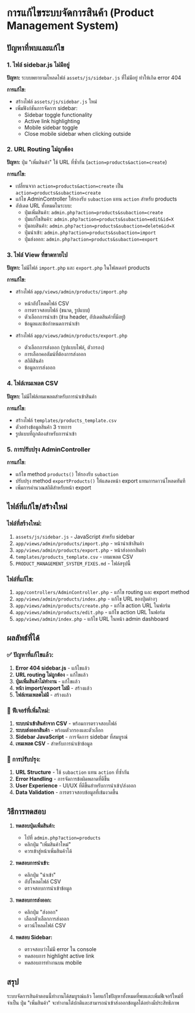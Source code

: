 # การแก้ไขระบบจัดการสินค้า (Product Management System)

## ปัญหาที่พบและแก้ไข

### 1. ไฟล์ sidebar.js ไม่มีอยู่
**ปัญหา:** ระบบพยายามโหลดไฟล์ `assets/js/sidebar.js` ที่ไม่มีอยู่ ทำให้เกิด error 404

**การแก้ไข:**
- สร้างไฟล์ `assets/js/sidebar.js` ใหม่
- เพิ่มฟังก์ชันการจัดการ sidebar:
  - Sidebar toggle functionality
  - Active link highlighting
  - Mobile sidebar toggle
  - Close mobile sidebar when clicking outside

### 2. URL Routing ไม่ถูกต้อง
**ปัญหา:** ปุ่ม "เพิ่มสินค้า" ใช้ URL ที่ซ้ำกัน (`action=products&action=create`)

**การแก้ไข:**
- เปลี่ยนจาก `action=products&action=create` เป็น `action=products&subaction=create`
- แก้ไข AdminController ให้รองรับ `subaction` แทน `action` สำหรับ products
- อัปเดต URL ทั้งหมดในระบบ:
  - ปุ่มเพิ่มสินค้า: `admin.php?action=products&subaction=create`
  - ปุ่มแก้ไขสินค้า: `admin.php?action=products&subaction=edit&id=X`
  - ปุ่มลบสินค้า: `admin.php?action=products&subaction=delete&id=X`
  - ปุ่มนำเข้า: `admin.php?action=products&subaction=import`
  - ปุ่มส่งออก: `admin.php?action=products&subaction=export`

### 3. ไฟล์ View ที่ขาดหายไป
**ปัญหา:** ไม่มีไฟล์ `import.php` และ `export.php` ในโฟลเดอร์ products

**การแก้ไข:**
- สร้างไฟล์ `app/views/admin/products/import.php`
  - หน้าอัปโหลดไฟล์ CSV
  - การตรวจสอบไฟล์ (ขนาด, รูปแบบ)
  - ตัวเลือกการนำเข้า (ข้าม header, อัปเดตสินค้าที่มีอยู่)
  - ข้อมูลและข้อกำหนดการนำเข้า

- สร้างไฟล์ `app/views/admin/products/export.php`
  - ตัวเลือกการส่งออก (รูปแบบไฟล์, ตัวกรอง)
  - การเลือกคอลัมน์ที่ต้องการส่งออก
  - สถิติสินค้า
  - ข้อมูลการส่งออก

### 4. ไฟล์เทมเพลต CSV
**ปัญหา:** ไม่มีไฟล์เทมเพลตสำหรับการนำเข้าสินค้า

**การแก้ไข:**
- สร้างไฟล์ `templates/products_template.csv`
- ตัวอย่างข้อมูลสินค้า 3 รายการ
- รูปแบบที่ถูกต้องสำหรับการนำเข้า

### 5. การปรับปรุง AdminController
**การแก้ไข:**
- แก้ไข method `products()` ให้รองรับ `subaction`
- ปรับปรุง method `exportProducts()` ให้แสดงหน้า export แทนการดาวน์โหลดทันที
- เพิ่มการคำนวณสถิติสำหรับหน้า export

## ไฟล์ที่แก้ไข/สร้างใหม่

### ไฟล์ที่สร้างใหม่:
1. `assets/js/sidebar.js` - JavaScript สำหรับ sidebar
2. `app/views/admin/products/import.php` - หน้านำเข้าสินค้า
3. `app/views/admin/products/export.php` - หน้าส่งออกสินค้า
4. `templates/products_template.csv` - เทมเพลต CSV
5. `PRODUCT_MANAGEMENT_SYSTEM_FIXES.md` - ไฟล์สรุปนี้

### ไฟล์ที่แก้ไข:
1. `app/controllers/AdminController.php` - แก้ไข routing และ export method
2. `app/views/admin/products/index.php` - แก้ไข URL ของปุ่มต่างๆ
3. `app/views/admin/products/create.php` - แก้ไข action URL ในฟอร์ม
4. `app/views/admin/products/edit.php` - แก้ไข action URL ในฟอร์ม
5. `app/views/admin/index.php` - แก้ไข URL ในหน้า admin dashboard

## ผลลัพธ์ที่ได้

### ✅ ปัญหาที่แก้ไขแล้ว:
1. **Error 404 sidebar.js** - แก้ไขแล้ว
2. **URL routing ไม่ถูกต้อง** - แก้ไขแล้ว
3. **ปุ่มเพิ่มสินค้าไม่ทำงาน** - แก้ไขแล้ว
4. **หน้า import/export ไม่มี** - สร้างแล้ว
5. **ไฟล์เทมเพลตไม่มี** - สร้างแล้ว

### 🎯 ฟีเจอร์ที่เพิ่มใหม่:
1. **ระบบนำเข้าสินค้าจาก CSV** - พร้อมการตรวจสอบไฟล์
2. **ระบบส่งออกสินค้า** - พร้อมตัวกรองและตัวเลือก
3. **Sidebar JavaScript** - การจัดการ sidebar ที่สมบูรณ์
4. **เทมเพลต CSV** - สำหรับการนำเข้าข้อมูล

### 🔧 การปรับปรุง:
1. **URL Structure** - ใช้ `subaction` แทน `action` ที่ซ้ำกัน
2. **Error Handling** - การจัดการข้อผิดพลาดที่ดีขึ้น
3. **User Experience** - UI/UX ที่ดีขึ้นสำหรับการนำเข้า/ส่งออก
4. **Data Validation** - การตรวจสอบข้อมูลที่เข้มงวดขึ้น

## วิธีการทดสอบ

1. **ทดสอบปุ่มเพิ่มสินค้า:**
   - ไปที่ `admin.php?action=products`
   - คลิกปุ่ม "เพิ่มสินค้าใหม่"
   - ควรเข้าสู่หน้าเพิ่มสินค้าได้

2. **ทดสอบการนำเข้า:**
   - คลิกปุ่ม "นำเข้า"
   - อัปโหลดไฟล์ CSV
   - ตรวจสอบการนำเข้าข้อมูล

3. **ทดสอบการส่งออก:**
   - คลิกปุ่ม "ส่งออก"
   - เลือกตัวเลือกการส่งออก
   - ดาวน์โหลดไฟล์ CSV

4. **ทดสอบ Sidebar:**
   - ตรวจสอบว่าไม่มี error ใน console
   - ทดสอบการ highlight active link
   - ทดสอบการทำงานบน mobile

## สรุป

ระบบจัดการสินค้าตอนนี้ทำงานได้สมบูรณ์แล้ว โดยแก้ไขปัญหาทั้งหมดที่พบและเพิ่มฟีเจอร์ใหม่ที่จำเป็น ปุ่ม "เพิ่มสินค้า" จะทำงานได้ปกติและสามารถนำเข้าส่งออกข้อมูลได้อย่างมีประสิทธิภาพ

